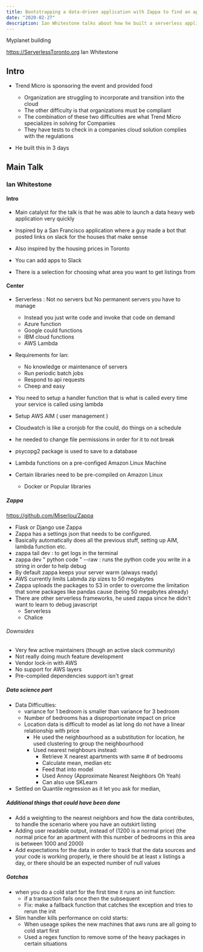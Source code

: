 ```yaml
---
title: Bootstrapping a data-driven application with Zappa to find an apartment in Toronto
date: "2020-02-27"
description: Ian Whitestone talks about how he built a serverless application using that monitors and sends slack messages for apartment listings that meet the users preferences of price and location
---
```

Myplanet building

https://ServerlessToronto.org
Ian Whitestone

## Intro
 - Trend Micro is sponsoring the event and provided food
	 - Organization are struggling to incorporate and transition into the cloud
	 - The other difficulty is that organizations must be compliant
	 - The combination of these two difficulties are what Trend Micro specializes in solving for Companies
	 - They have tests to check in a companies cloud solution complies with the regulations

 - He built this in 3 days

## Main Talk
### Ian Whitestone

#### Intro
 - Main catalyst for the talk is that he was able to launch a data heavy web application very quickly
 - Inspired by a San Francisco application where a guy made a bot that posted links on slack for the houses that make sense
 - Also inspired by the housing prices in Toronto
   
 - You can add apps to Slack
 - There is a selection for choosing what area you want to get listings from

#### Center
 - Serverless : Not no servers but No permanent servers you have to manage
	 - Instead you just write code and invoke that code on demand
	 - Azure function
	 - Google could functions
	 - IBM cloud functions
	 - AWS Lambda
 - Requirements for Ian:
	 - No knowledge or maintenance of servers
	 - Run periodic batch jobs
	 - Respond to api requests
	 - Cheep and easy
 
 - You need to setup a handler function that is what is called every time your service is called using lambda
 - Setup AWS AIM ( user management )
 - Cloudwatch is like a cronjob for the could, do things on a schedule

 - he needed to change file permissions in order for it to not break

 - psycopg2 package is used to save to a database
 - Lambda functions on a pre-configed Amazon Linux Machine
 - Certain libraries need to be pre-compiled on Amazon Linux
	 - Docker or Popular libraries 

##### Zappa
https://github.com/Miserlou/Zappa 

 - Flask or Django use Zappa
 - Zappa has a settings json that needs to be configured.
 - Basically automatically does all the previous stuff, setting up AIM, lambda function etc.
 - zappa tail dev : to get logs in the terminal
 - zappa dev " python code " --raw : runs the python code you write in a string in order to help debug
 - By default zappa keeps your server warm (always ready)
 - AWS currently limits Labmda zip sizes to 50 megabytes
 - Zappa uploads the packages to S3 in order to overcome the limitation that some packages like pandas cause (being 50 megabytes already)
 - There are other serverless frameworks, he used zappa since he didn't want to learn to debug javascript
	 - Serverless
	 - Chalice
###### Downsides
 - Very few active maintainers (though an active slack community)
 - Not really doing much feature development
 - Vendor lock-in with AWS
 - No support for AWS layers
 - Pre-compiled dependencies support isn't great


##### Data science part
 - Data Difficulties:
	 - variance for 1 bedroom is smaller than variance for 3 bedroom
	 - Number of bedrooms has a disproportionate impact on price
	 - Location data is difficult to model as lat long do not have a linear relationship with price
		 - He used the neighbourhood as a substitution for location, he used clustering to group the neighbourhood 
		 - Used nearest neighbours instead:
			 - Retrieve X nearest apartments with same # of bedrooms
			 - Calculate mean, median etc
			 - Feed that into model
			 - Used Annoy (Approximate Nearest Neighbors Oh Yeah)
			 - Can also use SKLearn
 - Settled on Quantile regression as it let you ask for median, 

##### Additional things that could have been done 
 - Add a weighting to the nearest neighbors and how the data contributes, to handle the scenario where you have an outskirt listing
 - Adding user readable output, instead of (1200 is a normal price) (the normal price for an apartment with this number of bedrooms in this area is between 1000 and 2000)
 - Add expectations for the data in order to track that the data sources and your code is working properly, ie there should be at least x listings a day, or there should be an expected number of null values

##### Gotchas
 - when you do a cold start for the first time it runs an init function:
	 - if a transaction fails once then the subsequent 
	 - Fix: make a fallback function that catches the exception and tries to rerun the init
 - Slim handler kills performance on cold starts:
	 - When useage spikes the new machines that aws runs are all going to cold start first
	 - Used a regex function to remove some of the heavy packages in certain situations




